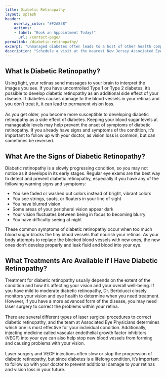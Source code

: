 ```yaml
---
title: Diabetic Retinopathy
layout: splash
header:
    overlay_color: "#F2A83B"
    actions:
    - label: "Book an Appointment Today!"
      url: /contact-page/
permalink: /diabetic-retinopathy/
excerpt: "Unmanaged diabetes often leads to a host of other health complications, including diabetic retinopathy — an eye condition that may lead to blindness if ignored. If you are a diabetic, and are beginning to notice changes in your vision, it could be Diabetic Retinopathy. Schedule an eye exam today at any of our northern New Jersey offices to come up with a personalized plan."
description: "Schedule a visit at the nearest New Jersey Associated Eye Physicians office to come up with a plan to treat diabetic retinopathy."
---
```

<div class="faqs">
  <div class="faq">
    <h2> What Is Diabetic Retinopathy? </h2>
    <p> 
    Using light, your retinas send messages to your brain to interpret the images you see. If you have uncontrolled Type 1 or Type 2 diabetes, it’s possible to develop diabetic retinopathy as an additional side effect of your disease. If diabetes causes damage to the blood vessels in your retinas and you don’t treat it, it can lead to permanent vision loss.
    <br> <br>
    As you get older, you become more susceptible to developing diabetic retinopathy as a side effect of diabetes. Keeping your blood sugar levels at manageable levels may help prevent the onset of symptoms of diabetic retinopathy. If you already have signs and symptoms of the condition, it’s important to follow up with your doctor, as vision loss is common, but can sometimes be reversed.
    </p>
  </div>

  <div class="faq">
  <h2> What Are the Signs of Diabetic Retinopathy? </h2>
  <p>
  Diabetic retinopathy is a slowly progressing condition, so you may not notice as it develops in its early stages. Regular eye exams are the best way to detect and prevent diabetic retinopathy, especially if you have any of the following warning signs and symptoms:
  <ul>
    <li> You see faded or washed out colors instead of bright, vibrant colors </li>
    <li> You see strings, spots, or floaters in your line of sight </li>
    <li> You have blurred vision </li>
    <li> Some areas of your peripheral vision appear dark </li> 
    <li> Your vision fluctuates between being in focus to becoming blurry </li>
    <li> You have difficulty seeing at night </li>
  </ul>
  These common symptoms of diabetic retinopathy occur when too much blood sugar blocks the tiny blood vessels that nourish your retinas. As your body attempts to replace the blocked blood vessels with new ones, the new ones don’t develop properly and leak fluid and blood into your eye.
  </p>
  </div>   

  <div class="faq">
    <h2> What Treatments Are Available if I Have Diabetic Retinopathy? </h2>
    <p>
    Treatment for diabetic retinopathy usually depends on the extent of the condition and how it’s affecting your vision and your overall well-being. If you have mild to moderate diabetic retinopathy, Dr. Bertolucci closely monitors your vision and eye health to determine when you need treatment. However, if you have a more advanced form of the disease, you may need laser surgery to correct the problems within your retina.
    <br> <br>
    There are several different types of laser surgical procedures to correct diabetic retinopathy, and the team at Associated Eye Physicians determines which one is most effective for your individual condition. Additionally, injecting medicine called vascular endothelial growth factor inhibitors (VEGF) into your eye can also help stop new blood vessels from forming and causing problems with your vision.
    <br> <br>
    Laser surgery and VEGF injections often slow or stop the progression of diabetic retinopathy, but since diabetes is a lifelong condition, it’s important to follow up with your doctor to prevent additional damage to your retinas and vision loss in your future.
    </p>
  </div>
</div>